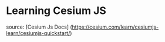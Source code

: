 # Learning Cesium JS

source: [Cesium Js Docs] (https://cesium.com/learn/cesiumjs-learn/cesiumjs-quickstart/)
